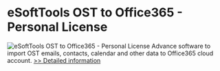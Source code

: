# eSoftTools OST to Office365 - Personal License
![eSoftTools OST to Office365 - Personal License](https://mycommerce.akamaized.net/api/pimages/P300977409/BIG/300977409.PNG)
Advance software to import OST emails, contacts, calendar and other data to Office365 cloud account.
[>> Detailed information](https://secure.shareit.com/shareit/product.html?productid=300977409&affiliateid=200057808)